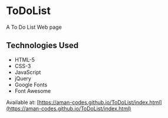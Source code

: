 # ToDoList
A To Do List Web page 

## Technologies Used
* HTML-5 
* CSS-3
* JavaScript
* jQuery
* Google Fonts
* Font Awesome

Available at: [https://aman-codes.github.io/ToDoList/index.html](https://aman-codes.github.io/ToDoList/index.html)
